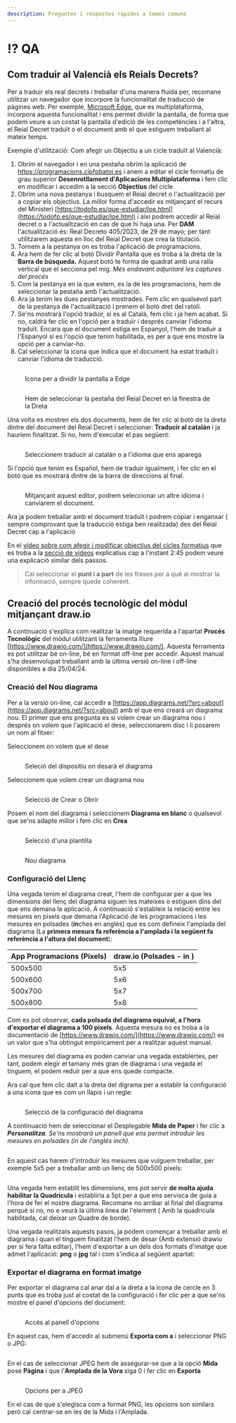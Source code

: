 ```yaml
---
description: Preguntes i respostes ràpides a temes comuns
---
```


# ⁉️ QA

## Com traduir al Valencià els Reials Decrets?

Per a traduir els real decrets i treballar d'una manera fluida per, recomane utilitzar un navegador que incorpore la funcionalitat de traducció de pàgines web. Per exemple, [Microsoft Edge](https://www.microsoft.com/es-es/edge/download), que es multiplataforma, incorpora aquesta funcionalitat i ens permet dividir la pantalla, de forma que podem veure a un costat la pantalla d'edició de les competències i a l'altra, el Reial Decret traduït o el document amb el que estiguem treballant al mateix temps.&#x20;

Exemple d'utilització: Com afegir un Objectiu a un cicle traduït al Valencià:

1. Obrim el navegador i en una pestaña obrim la aplicació de https://programacions.cipfpbatoi.es i anem a editar el cicle formatiu de grau superior **Desenrotllament d'Aplicacions Multiplataforma** i fem clic en modificar i accedim a la secció **Objectius** del cicle.
2. Obrim una nova pestanya i busquem el Reial decret o l'actualització per a copiar els objectius. La millor forma d'accedir es mitjançant el recurs del Ministeri [https://todofp.es/que-estudiar/loe.html](https://todofp.es/que-estudiar/loe.html) i així podrem accedir al Reial decret o a l'actualització en cas de que hi haja una. Per **DAM** l'actualització és: Real Decreto 405/2023, de 29 de mayo; per tant utilitzarem aquesta en lloc del Reial Decret que crea la titulació.
3. Tornem a la pestanya on es troba l'aplicació de programacions.
4. Ara hem de fer clic al botó Dividir Pantalla que es troba a la dreta de la **Barra de búsqueda.** Aquest botó te forma de quadrat amb una ralla vertical que el secciona pel mig. _Més endavant adjuntaré les captures del procés_
5. Com la pestanya en la que estem, es la de les programacions, hem de seleccionar la pestaña amb l'actualització.
6. Ara ja tenim les dues pestanyes mostrades. Fem clic en qualsevol part de la pestanya de l'actualització i prenem el botó dret del ratolí.&#x20;
7. Se'ns mostrarà l'opció traduir, si es al Català, fem clic i ja hem acabat. Si no, caldrà fer clic en l'opció per a traduïr i després canviar l'idioma traduït. Encara que el document estiga en Espanyol, l'hem de traduir a l'Espanyol si es l'opció que tenim habilitada, es per a que ens mostre la opció per a canviar-ho.&#x20;
8. Cal seleccionar la icona que indica que el document ha estat traduït i canviar l'idioma de traducció.

<figure><img src="../.gitbook/assets/image.png" alt=""><figcaption><p>Icona per a dividir la pantalla a Edge</p></figcaption></figure>

<figure><img src="../.gitbook/assets/image (1).png" alt=""><figcaption><p>Hem de seleccionar la pestaña del Reial Decret en la finestra de la Dreta</p></figcaption></figure>

Una volta es mostren els dos documents, hem de fer clic al botó de la dreta dintre del document del Reial Decret i seleccionar: **Traducir al catalán** i ja hauríem finalitzat. Si no, hem d'executar el pas següent:

<figure><img src="../.gitbook/assets/image (2).png" alt=""><figcaption><p>Seleccionem traducir al catalán o a l'idioma que ens aparega</p></figcaption></figure>

Si l'opció que tenim es Español, hem de traduir igualment, i fer clic en el botó que es mostrarà dintre de la barra de direccions al final.&#x20;

<figure><img src="../.gitbook/assets/image (3).png" alt=""><figcaption><p>Mitjançant aquest editor, podrem seleccionar un altre idioma i canviarem el document.</p></figcaption></figure>

Ara ja podem treballar amb el document traduït i podrem copiar i enganxar ( sempre comprovant que la traducció estiga ben realitzada) des del Reial Decret cap a l'aplicació

En el [vídeo sobre com afegir i modificar objectius del cicles formatius](https://gvaedu.sharepoint.com/:v:/s/Section\_03012165-C2-APP-PROGRAMACIPERCOMPETNCIES/EQ2xZ-JAOUNMradymVIIv-cBT0e4qSDCJDPJsMsNYe5WPg?e=tQWscf) que es troba a la [secció de vídeos](videos-explicatius/) explicatius cap a l'instant 2:45 podem veure una explicació similar dels passos.&#x20;

> Cal seleccionar el **punt i a part** de les frases per a qué al mostrar la informació, sempre quede coherent.&#x20;

## Creació del procés tecnològic del mòdul mitjançant draw.io&#x20;

A continuació s'explica com realitzar la imatge requerida a l'apartat **Procés Tecnològic** del mòdul utilitzant la ferramenta lliure [https://www.drawio.com/](https://www.drawio.com/). Aquesta ferramenta es pot utilitzar bé on-line, bé en format off-line per accedir. Aquest manual s'ha desenvolupat treballant amb la última versió on-line i off-line disponibles a dia 25/04/24.



### Creació del Nou diagrama

Per a la versió on-line, cal accedir a [https://app.diagrams.net/?src=about](https://app.diagrams.net/?src=about) amb el que ens creará un diagrama nou. El primer que ens pregunta es si volem crear un diagrama nou i després on volem que l'aplicació el dese, seleccionarem disc i li posarem un nom al fitxer:&#x20;

Seleccionem on volem que el dese

<figure><img src="../.gitbook/assets/image (15).png" alt=""><figcaption><p>Seleció del dispositiu on desarà el diagrama</p></figcaption></figure>

Seleccionem que volem crear un diagrama nou

<figure><img src="../.gitbook/assets/image (14).png" alt=""><figcaption><p>Selecció de Crear o Obrir</p></figcaption></figure>

Posem el nom del diagrama i seleccionem **Diagrama en blanc** o qualsevol que se'ns adapte millor i fem clic en **Crea**

<figure><img src="../.gitbook/assets/image (17).png" alt=""><figcaption><p>Selecció d'una plantilla</p></figcaption></figure>

<figure><img src="../.gitbook/assets/image (18).png" alt=""><figcaption><p>Nou diagrama</p></figcaption></figure>

### Configuració del Llenç

Una vegada tenim el diagrama creat, l'hem de configurar per a que les dimensions del llenç del diagrama siguen les mateixes o estiguen dins del que ens demana la aplicació. A continuació s'estableix la relació entre les mesures en pixels que demana l'Aplicació de les programacions i les mesures en polsades (**in**ches en anglés) que es com defineix l'amplada del diagrama (La **primera mesura fa referència a l'amplada i la següent fa referència a l'altura del document**):



| App Programacions (Pixels) | draw.io (Polsades - in ) |
| -------------------------- | ------------------------ |
| 500x500                    | 5x5                      |
| 500x600                    | 5x6                      |
| 500x700                    | 5x7                      |
| 500x800                    | 5x8                      |

Com es pot observar, **cada polsada del diagrama equival, a l'hora d'exportar el diagrama a 100 pixels**. Aquesta mesura no es troba a la documentació de [https://www.drawio.com/](https://www.drawio.com/) es un valor que s'ha obtingut empíricament per a realitzar aquest manual.&#x20;

Les mesures del diagrama es poden canviar una vegada establertes, per tant, podem elegir el tamany més gran de diagrama i una vegada el tinguem, el podem reduir per a que ens quede compacte.

Ara cal que fem clic dalt a la dreta del digrama per a establir la configuració a una icona que es com un llapis i un regle:

<figure><img src="../.gitbook/assets/image (20).png" alt=""><figcaption><p>Selecció de la configuració del diagrama</p></figcaption></figure>

A continuació hem de seleccionar el Desplegable **Mida de Paper** i fer clic a _**Personalitza**. Se'ns mostrarà un panell que ens permet introduir les mesures en polsades (in de l'anglés inch)._&#x20;

<figure><img src="../.gitbook/assets/image (21).png" alt=""><figcaption></figcaption></figure>

En aquest cas harem d'introduir les mesures que vulguem treballar, per exemple 5x5 per a treballar amb un llenç de 500x500 pixels:

<figure><img src="../.gitbook/assets/image (22).png" alt=""><figcaption></figcaption></figure>

Una vegada hem establit les dimensions, ens pot servir **de molta ajuda habilitar la Quadrícula** i establirla a 5pt per a que ens servisca de guía a l'hora de fer el nostre diagrama. Recomane no arribar al final del diagrama perquè si no, no e veurà la última línea de l'element ( Amb la quadrícula habilitada, cal deixar un Quadre de borde).

Una vegada realitzats aquests pasos, ja podem començar a treballar amb el diagrama i quan el tinguem finalitzat l'hem de desar (Amb extensió drawio per si fera falta editar), l'hem d'exportar a un dels dos formats d'imatge que admet l'aplicació: **png** o **jpg** tal i com s'indica al següent apartat:

### Exportar el diagrama en format imatge

Per exportar el diagrama cal anar dal a la dreta a la icona de cercle en 3 punts que es troba just al costat de la configuració i fer clic per a que se'ns mostre el panel d'opcions del document:

<figure><img src="../.gitbook/assets/image (11).png" alt=""><figcaption><p>Accés al panell d'opcions</p></figcaption></figure>

En aquest cas, hem d'accedir al submenú **Exporta com a** i seleccionar PNG o JPG:&#x20;

<figure><img src="../.gitbook/assets/image (12).png" alt=""><figcaption></figcaption></figure>

En el cas de seleccionar JPEG hem de assegurar-se que a la opció **Mida** pose **Pàgina** i que l'**Amplada de la Vora** siga 0 i fer clic en **Exporta**

<figure><img src="../.gitbook/assets/image (13).png" alt=""><figcaption><p>Opcions per a JPEG</p></figcaption></figure>

En el cas de que s'elegisca com a format PNG, les opcions son similars però cal centrar-se en les de la Mida i l'Amplada.
